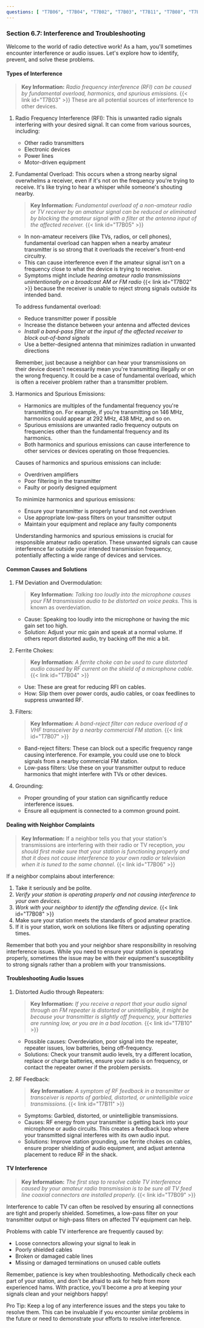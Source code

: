 ```yaml
---
questions: [ "T7B06", "T7B04", "T7B02", "T7B03", "T7B11", "T7B08", "T7B05", "T7B07", "T7B09", "T7B10" ]
---
```


### Section 6.7: Interference and Troubleshooting

Welcome to the world of radio detective work! As a ham, you'll sometimes encounter interference or audio issues. Let's explore how to identify, prevent, and solve these problems.

#### Types of Interference

> **Key Information:** *Radio frequency interference (RFI) can be caused by fundamental overload, harmonics, and spurious emissions.* {{< link id="T7B03" >}} These are all potential sources of interference to other devices.

1. Radio Frequency Interference (RFI): This is unwanted radio signals interfering with your desired signal. It can come from various sources, including:
   - Other radio transmitters
   - Electronic devices
   - Power lines
   - Motor-driven equipment

2. Fundamental Overload: 
   This occurs when a strong nearby signal overwhelms a receiver, even if it's not on the frequency you're trying to receive. It's like trying to hear a whisper while someone's shouting nearby.

   > **Key Information:** *Fundamental overload of a non-amateur radio or TV receiver by an amateur signal can be reduced or eliminated by blocking the amateur signal with a filter at the antenna input of the affected receiver.* {{< link id="T7B05" >}}

   - In non-amateur receivers (like TVs, radios, or cell phones), fundamental overload can happen when a nearby amateur transmitter is so strong that it overloads the receiver's front-end circuitry.
   - This can cause interference even if the amateur signal isn't on a frequency close to what the device is trying to receive.
   - Symptoms might include *hearing amateur radio transmissions unintentionally on a broadcast AM or FM radio* {{< link id="T7B02" >}} because the receiver is unable to reject strong signals outside its intended band.

   To address fundamental overload:
   - Reduce transmitter power if possible
   - Increase the distance between your antenna and affected devices
   - *Install a band-pass filter at the input of the affected receiver to block out-of-band signals*
   - Use a better-designed antenna that minimizes radiation in unwanted directions

   Remember, just because a neighbor can hear your transmissions on their device doesn't necessarily mean you're transmitting illegally or on the wrong frequency. It could be a case of fundamental overload, which is often a receiver problem rather than a transmitter problem.

3. Harmonics and Spurious Emissions:
   - Harmonics are multiples of the fundamental frequency you're transmitting on. For example, if you're transmitting on 146 MHz, harmonics could appear at 292 MHz, 438 MHz, and so on.
   - Spurious emissions are unwanted radio frequency outputs on frequencies other than the fundamental frequency and its harmonics.
   - Both harmonics and spurious emissions can cause interference to other services or devices operating on those frequencies.

   Causes of harmonics and spurious emissions can include:
   - Overdriven amplifiers
   - Poor filtering in the transmitter
   - Faulty or poorly designed equipment

   To minimize harmonics and spurious emissions:
   - Ensure your transmitter is properly tuned and not overdriven
   - Use appropriate low-pass filters on your transmitter output
   - Maintain your equipment and replace any faulty components

   Understanding harmonics and spurious emissions is crucial for responsible amateur radio operation. These unwanted signals can cause interference far outside your intended transmission frequency, potentially affecting a wide range of devices and services.

#### Common Causes and Solutions

1. FM Deviation and Overmodulation: 
   > **Key Information:** *Talking too loudly into the microphone causes your FM transmission audio to be distorted on voice peaks.* This is known as overdeviation.

   - Cause: Speaking too loudly into the microphone or having the mic gain set too high.
   - Solution: Adjust your mic gain and speak at a normal volume. If others report distorted audio, try backing off the mic a bit.

2. Ferrite Chokes:
   > **Key Information:** *A ferrite choke can be used to cure distorted audio caused by RF current on the shield of a microphone cable.* {{< link id="T7B04" >}}

   - Use: These are great for reducing RFI on cables.
   - How: Slip them over power cords, audio cables, or coax feedlines to suppress unwanted RF.

3. Filters:
   > **Key Information:** *A band-reject filter can reduce overload of a VHF transceiver by a nearby commercial FM station.* {{< link id="T7B07" >}}

   - Band-reject filters: These can block out a specific frequency range causing interference. For example, you could use one to block signals from a nearby commercial FM station.
   - Low-pass filters: Use these on your transmitter output to reduce harmonics that might interfere with TVs or other devices.

4. Grounding:
   - Proper grounding of your station can significantly reduce interference issues.
   - Ensure all equipment is connected to a common ground point.

#### Dealing with Neighbor Complaints

> **Key Information:** If a neighbor tells you that your station's transmissions are interfering with their radio or TV reception, *you should first make sure that your station is functioning properly and that it does not cause interference to your own radio or television when it is tuned to the same channel*. {{< link id="T7B06" >}}

If a neighbor complains about interference:

1. Take it seriously and be polite.
2. *Verify your station is operating properly and not causing interference to your own devices.*
3. *Work with your neighbor to identify the offending device.* {{< link id="T7B08" >}}
4. Make sure your station meets the standards of good amateur practice.
5. If it is your station, work on solutions like filters or adjusting operating times.

Remember that both you and your neighbor share responsibility in resolving interference issues. While you need to ensure your station is operating properly, sometimes the issue may be with their equipment's susceptibility to strong signals rather than a problem with your transmissions.

#### Troubleshooting Audio Issues

1. Distorted Audio through Repeaters:

   > **Key Information:** *If you receive a report that your audio signal through an FM repeater is distorted or unintelligible, it might be because your transmitter is slightly off frequency, your batteries are running low, or you are in a bad location.* {{< link id="T7B10" >}}

   - Possible causes: Overdeviation, poor signal into the repeater, repeater issues, low batteries, being off-frequency.
   - Solutions: Check your transmit audio levels, try a different location, replace or charge batteries, ensure your radio is on frequency, or contact the repeater owner if the problem persists.

2. RF Feedback:

   > **Key Information:** *A symptom of RF feedback in a transmitter or transceiver is reports of garbled, distorted, or unintelligible voice transmissions.* {{< link id="T7B11" >}}

   - Symptoms: Garbled, distorted, or unintelligible transmissions.
   - Causes: RF energy from your transmitter is getting back into your microphone or audio circuits. This creates a feedback loop where your transmitted signal interferes with its own audio input.
   - Solutions: Improve station grounding, use ferrite chokes on cables, ensure proper shielding of audio equipment, and adjust antenna placement to reduce RF in the shack.

#### TV Interference

> **Key Information:** *The first step to resolve cable TV interference caused by your amateur radio transmission is to be sure all TV feed line coaxial connectors are installed properly.* {{< link id="T7B09" >}}

Interference to cable TV can often be resolved by ensuring all connections are tight and properly shielded. Sometimes, a low-pass filter on your transmitter output or high-pass filters on affected TV equipment can help.

Problems with cable TV interference are frequently caused by:
- Loose connectors allowing your signal to leak in
- Poorly shielded cables
- Broken or damaged cable lines
- Missing or damaged terminations on unused cable outlets

Remember, patience is key when troubleshooting. Methodically check each part of your station, and don't be afraid to ask for help from more experienced hams. With practice, you'll become a pro at keeping your signals clean and your neighbors happy!

Pro Tip: Keep a log of any interference issues and the steps you take to resolve them. This can be invaluable if you encounter similar problems in the future or need to demonstrate your efforts to resolve interference.
